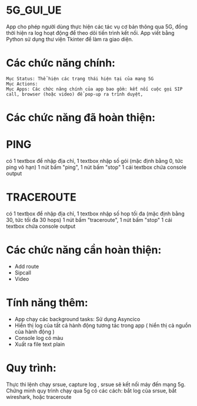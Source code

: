 # 5G_GUI_UE
App cho phép người dùng thực hiện các tác vụ cơ bản thông qua 5G, đồng thời hiện ra log hoạt động để theo dõi tiến trình kết nối.
App viết bằng Python sử dụng thư viện Tkinter để làm ra giao diện. 
# Các chức năng chính:
    Mục Status: Thể hiện các trạng thái hiện tại của mạng 5G
    Mục Actions:
    Mục Apps: Các chức năng chính của app bao gồm: kết nối cuộc gọi SIP call, browser (hoặc video) để pop-up ra trình duyệt, 
# Các chức năng đã hoàn thiện:
# PING
có 1 textbox để nhập địa chỉ, 1 textbox nhập số gói (mặc định bằng 0, tức  ping vô hạn)
1 nút bấm "ping", 1  nút bấm "stop"
1 cái textbox chứa console output
# TRACEROUTE
có 1 textbox để nhập địa chỉ, 1 textbox nhập số hop tối đa (mặc định bằng 30, tức tối đa 30 hops)
1 nút bấm "traceroute", 1  nút bấm "stop"
1 cái textbox chứa console output
# Các chức năng cần hoàn thiện:
- Add route
- Sipcall
- Video
# Tính năng thêm:
- App chạy các background tasks: Sử dụng Asyncico
- Hiển thị log của tất cả hành động tương tác trong app ( hiển thị cả nguồn của hành động )
- Console log có màu
- Xuất ra file text plain
# Quy trình: 
Thực thi lệnh chạy srsue, capture log , srsue sẽ kết nối máy đến mạng 5g.
Chứng minh quy trình chạy qua 5g có các cách: bắt log của srsue, bắt wireshark, hoặc traceroute
